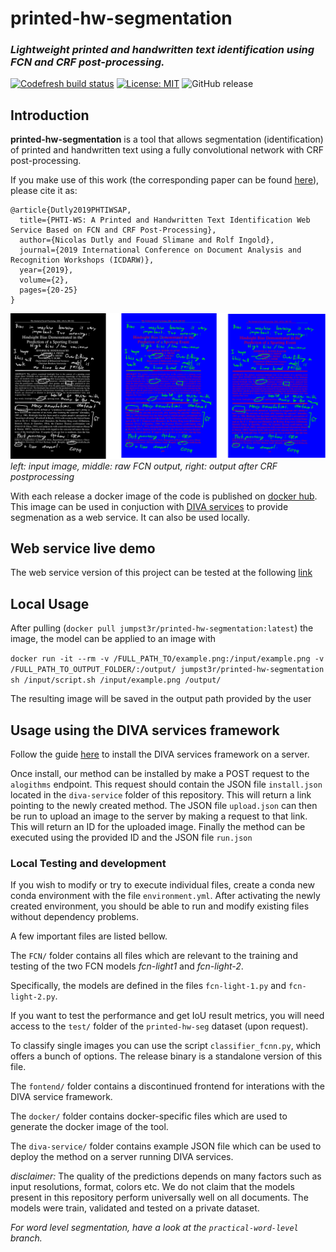 # printed-hw-segmentation
### _Lightweight printed and handwritten text identification using FCN and CRF post-processing._

[![Codefresh build status]( https://g.codefresh.io/api/badges/pipeline/jumpst3r/Jumpst3r%2FBscThesis%2FBuildTestPush?branch=production&key=eyJhbGciOiJIUzI1NiJ9.NWNhYTQwZDAyYTE1MmZmMGQ2Y2FjOGM1.t3CzjCcStPDcqAcTi1nh8zpYB_E3tQmnemqSgDTbyQM&type=cf-1)]( https://g.codefresh.io/pipelines/BuildTestPush/builds?repoOwner=Jumpst3r&repoName=printed-hw-segmentation&serviceName=Jumpst3r%2Fprinted-hw-segmentation&filter=trigger:build~Build;branch:production;pipeline:5caa428088545f2b9e9e45e9~BuildTestPush) [![License: MIT](https://img.shields.io/badge/License-MIT-yellow.svg)](https://opensource.org/licenses/MIT) ![GitHub release](https://img.shields.io/github/release/jumpst3r/printed-hw-segmentation.svg)



## Introduction

**printed-hw-segmentation** is a tool that allows segmentation (identification) of printed and handwritten text using a fully convolutional network with CRF post-processing.

If you make use of this work (the corresponding paper can be found [here](https://ieeexplore.ieee.org/document/8892961)), please cite it as:
```
@article{Dutly2019PHTIWSAP,
  title={PHTI-WS: A Printed and Handwritten Text Identification Web Service Based on FCN and CRF Post-Processing},
  author={Nicolas Dutly and Fouad Slimane and Rolf Ingold},
  journal={2019 International Conference on Document Analysis and Recognition Workshops (ICDARW)},
  year={2019},
  volume={2},
  pages={20-25}
}
```

 
![FCN resluts before and after CRF postprocessing](frontend/goodfcn.png)
_left: input image, middle: raw FCN output, right: output after CRF postprocessing_

With each release a docker image of the code is published on [docker hub](https://cloud.docker.com/repository/docker/jumpst3r/printed-hw-segmentation). This image can be used in conjuction with [DIVA services](https://github.com/lunactic/DIVAServices) to provide segmenation as a web service. It can also be used locally.

## Web service live demo

The web service version of this project can be tested at the following [link](http://wuersch.pillo-srv.ch/#/algorithm/5e15dbac783491699b0c036a)

## Local Usage

After pulling (`docker pull jumpst3r/printed-hw-segmentation:latest`) the image, the model can be applied to an image with 

`docker run -it --rm -v /FULL_PATH_TO/example.png:/input/example.png -v /FULL_PATH_TO_OUTPUT_FOLDER/:/output/ jumpst3r/printed-hw-segmentation sh /input/script.sh /input/example.png /output/`

The resulting image will be saved in the output path provided by the user

## Usage using the DIVA services framework

Follow the guide [here](https://lunactic.github.io/DIVAServicesweb/articles/installation/) to install the DIVA services framework on a server.

Once install, our method can be installed by make a POST request to the `alogithms` endpoint. This request should contain the JSON file `install.json` located in the `diva-service` folder of this repository. This will return a link pointing to the newly created method. The JSON file `upload.json` can then be run to upload an image to the server by making a request to that link. This will return an ID for the uploaded image. Finally the method can be executed using the provided ID and the JSON file `run.json` 

### Local Testing and development

If you wish to modify or try to execute individual files, create a conda new conda environment with the file `environment.yml`. After activating the newly created environment, you should be able to run and modify existing files without dependency problems.

A few important files are listed bellow.

The ```FCN/``` folder contains all files which are relevant to the training and testing of the two FCN models _fcn-light1_ and _fcn-light-2_.

Specifically, the models are defined in the files ``fcn-light-1.py`` and ``fcn-light-2.py``.

If you want to test the performance and get IoU result metrics, you will need access to the ``test/`` folder of the ``printed-hw-seg`` dataset (upon request).

To classify single images you can use the script ``classifier_fcnn.py``, which offers a bunch of options. The release binary is a standalone version of this file.

The ``fontend/`` folder contains a discontinued frontend for interations with the DIVA service framework.

The ``docker/`` folder contains docker-specific files which are used to generate the docker image of the tool.

The ``diva-service/`` folder contains example JSON file which can be used to deploy the method on a server
running DIVA services.

_disclaimer:_ The quality of the predictions depends on many factors such as input resolutions, format, colors etc. We do not claim that the models present in this repository perform universally well on all documents. The models were train, validated and tested on a private dataset.

_For word level segmentation, have a look at the ``practical-word-level`` branch._
